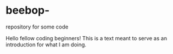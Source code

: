 # beebop-
repository for some code 

Hello fellow coding beginners! 
This is a text meant to serve as an introduction for what I am doing.  

